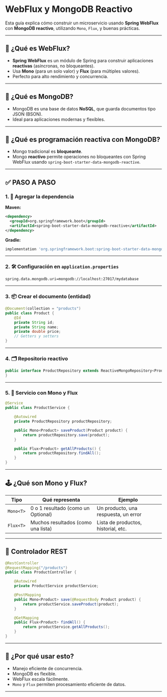 # WebFlux y MongoDB Reactivo

Esta guía explica cómo construir un microservicio usando **Spring WebFlux** con **MongoDB reactivo**, utilizando `Mono`, `Flux`, y buenas prácticas.

---

## 🚀 ¿Qué es WebFlux?

- **Spring WebFlux** es un módulo de Spring para construir aplicaciones **reactivas** (asíncronas, no bloqueantes).
- Usa **Mono** (para un solo valor) y **Flux** (para múltiples valores).
- Perfecto para alto rendimiento y concurrencia.

---

## 🍃 ¿Qué es MongoDB?

- MongoDB es una base de datos **NoSQL**, que guarda documentos tipo JSON (BSON).
- Ideal para aplicaciones modernas y flexibles.

---

## 🔄 ¿Qué es programación reactiva con MongoDB?

- Mongo tradicional es **bloqueante**.
- Mongo **reactivo** permite operaciones no bloqueantes con Spring WebFlux usando `spring-boot-starter-data-mongodb-reactive`.

---

## ✅ PASO A PASO

### 1. 🔧 Agregar la dependencia

**Maven:**

```xml
<dependency>
  <groupId>org.springframework.boot</groupId>
  <artifactId>spring-boot-starter-data-mongodb-reactive</artifactId>
</dependency>
```

**Gradle:**

```groovy
implementation 'org.springframework.boot:spring-boot-starter-data-mongodb-reactive'
```

---

### 2. 🛠 Configuración en `application.properties`

```properties
spring.data.mongodb.uri=mongodb://localhost:27017/mydatabase
```

---

### 3. 📦 Crear el documento (entidad)

```java
@Document(collection = "products")
public class Product {
    @Id
    private String id;
    private String name;
    private double price;
    // Getters y setters
}
```

---

### 4. 🗂 Repositorio reactivo

```java
public interface ProductRepository extends ReactiveMongoRepository<Product, String> {
}
```

---

### 5. 🧠 Servicio con Mono y Flux

```java
@Service
public class ProductService {

    @Autowired
    private ProductRepository productRepository;

    public Mono<Product> saveProduct(Product product) {
        return productRepository.save(product);
    }

    public Flux<Product> getAllProducts() {
        return productRepository.findAll();
    }
}
```

---

## 🕹 ¿Qué son Mono y Flux?

| Tipo | Qué representa                 | Ejemplo                         |
|------|--------------------------------|----------------------------------|
| `Mono<T>` | 0 o 1 resultado (como un Optional) | Un producto, una respuesta, un error |
| `Flux<T>` | Muchos resultados (como una lista) | Lista de productos, historial, etc. |

---

## 🧪 Controlador REST

```java
@RestController
@RequestMapping("/products")
public class ProductController {

    @Autowired
    private ProductService productService;

    @PostMapping
    public Mono<Product> save(@RequestBody Product product) {
        return productService.saveProduct(product);
    }

    @GetMapping
    public Flux<Product> findAll() {
        return productService.getAllProducts();
    }
}
```

---

## 🎯 ¿Por qué usar esto?

- Manejo eficiente de concurrencia.
- MongoDB es flexible.
- WebFlux escala fácilmente.
- `Mono` y `Flux` permiten procesamiento eficiente de datos.

---